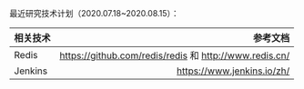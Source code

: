 最近研究技术计划（2020.07.18~2020.08.15）：

| 相关技术        | 参考文档    |
| --------   | -----:  |
| Redis      | https://github.com/redis/redis 和 http://www.redis.cn/    | 
| Jenkins    | https://www.jenkins.io/zh/      | 
